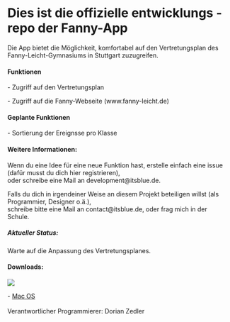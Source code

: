 <h1>Dies ist die offizielle entwicklungs - repo der Fanny-App</h1>
<p>Die App bietet die Möglichkeit, komfortabel auf den Vertretungsplan des Fanny-Leicht-Gymnasiums in Stuttgart zuzugreifen.</p>

<h4>Funktionen</h4>
<p>- Zugriff auf den Vertretungsplan</p>
<p>- Zugriff auf die Fanny-Webseite (www.fanny-leicht.de)

<h4>Geplante Funktionen</h4>
<p>- Sortierung der Ereignsse pro Klasse</p>

<h4>Weitere Informationen:</h4>
<p>Wenn du eine Idee für eine neue Funktion hast, erstelle einfach eine issue (dafür musst du dich hier registrieren),<br>
oder schreibe eine Mail an development@itsblue.de.</p>
<p>Falls du dich in irgendeiner Weise an diesem Projekt beteiligen willst (als Programmier, Designer o.ä.),<br>
schreibe bitte eine Mail an contact@itsblue.de, oder frag mich in der Schule.</p>
<h5>Aktueller Status:</h5>
<p>Warte auf die Anpassung des Vertretungsplanes.</p>

<h4>Downloads:</h4>
<a href="https://play.google.com/store/apps/details?id=com.itsblue.flgvertretung">
<img src="https://play.google.com/intl/en_us/badges/images/badge_new.png" />
</a>
<p>- <a href="https://git.itsblue.de/dorian/fanny-app/raw/master/release/mac%20OS/fannyapp.app.zip">Mac OS</a>
<br>
<br>
Verantwortlicher Programmierer: Dorian Zedler